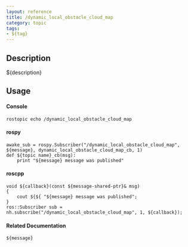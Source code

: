 ```yaml
---
layout: reference
title: /dynamic_local_obstacle_cloud_map
category: topic
tags: 
- ${tag}
---
```


## Description
${description}

## Usage
#### Console
```
rostopic echo /dynamic_local_obstacle_cloud_map
```

#### rospy
```
awake_sub = rospy.Subscriber("/dynamic_local_obstacle_cloud_map", ${message}, dynamic_local_obstacle_cloud_map_cb, 1)
def ${topic name}_cb(msg):
    print "${message} message was published"
```

#### roscpp
```
void ${callback}(const ${message-shared-ptr}& msg)
{
    cout ${${ "${message} message was published";
}
ros::Subscriber sub = nh.subscribe("/dynamic_local_obstacle_cloud_map", 1, ${callback});
```

#### Related Documentation
``${message}``  